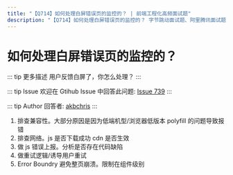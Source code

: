 ```yaml
---
title: "【Q714】如何处理白屏错误页的监控的？ | 前端工程化高频面试题"
description: "【Q714】如何处理白屏错误页的监控的？ 字节跳动面试题、阿里腾讯面试题、美团小米面试题。"
---
```


# 如何处理白屏错误页的监控的？

::: tip 更多描述
用户反馈白屏了，你怎么处理？
:::

::: tip Issue
欢迎在 Gtihub Issue 中回答此问题: [Issue 739](https://github.com/shfshanyue/Daily-Question/issues/739)
:::

::: tip Author
回答者: [akbchris](https://github.com/akbchris)
:::

1. 排查兼容性。大部分原因是因为低端机型/浏览器低版本 polyfill 的问题导致报错
2. 排查网络。js 是否下载成功 cdn 是否生效
3. 做 js 错误上报。分析是否存在代码缺陷
4. 做重试逻辑/诱导用户重试
5. Error Boundry 避免整页崩溃。限制在组件级别
